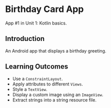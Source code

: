 # Birthday Card App
App \#1 in Unit 1: Kotlin basics.

## Introduction
An Android app that displays a birthday greeting.

## Learning Outcomes
- Use a `ConstraintLayout`.
- Apply attributes to different `Views`.
- Style a `TextView`.
- Display a custom image using an `ImageView`.
- Extract strings into a string resource file.

